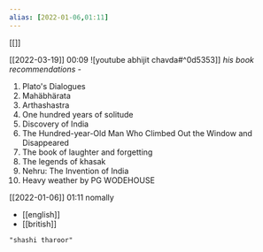 ```yaml
---
alias: [2022-01-06,01:11]
---
```

[[]]

[[2022-03-19]] 00:09
![youtube abhijit chavda#^0d5353]]
*his book recommendations -*
1. Plato's Dialogues
2. Mahäbhärata
3. Arthashastra
4. One hundred years of solitude
5. Discovery of India
6. The Hundred-year-Old Man Who Climbed Out the Window and Disappeared
7. The book of laughter and forgetting
8. The legends of khasak
9. Nehru: The Invention of India
10. Heavy weather by PG WODEHOUSE

[[2022-01-06]] 01:11
nomally
- [[english]]
- [[british]]

```query
"shashi tharoor"
```